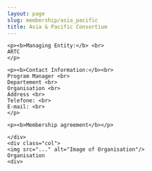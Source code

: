 ```yaml
---
layout: page
slug: membership/asia_pacific
title: Asia & Pacific Consortium
---
```



<div class="row">
    <div class="col">

    <p><b>Managing Entity:</b> <br>
    ARTC
    </p>

    <p><b>Contact Information:</b><br>
    Program Manager <br>
    Departement <br>
    Organisation <br>
    Address <br>
    Telefone: <br>
    E-mail: <br>
    </p>
    
    <p><b>Membership agreement</b></p>

    </div>
    <div class="col">
    <img src="..." alt="Image of Organisation"/>
    Organisation
    <div>
</div>

